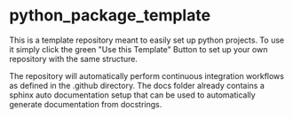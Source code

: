 # python_package_template

This is a template repository meant to easily set up python projects.
To use it simply click the green "Use this Template" Button to set up your own repository with the same structure.

The repository will automatically perform continuous integration workflows as defined in the .github directory.
The docs folder already contains a sphinx auto documentation setup that can be used to automatically generate documentation from docstrings.
